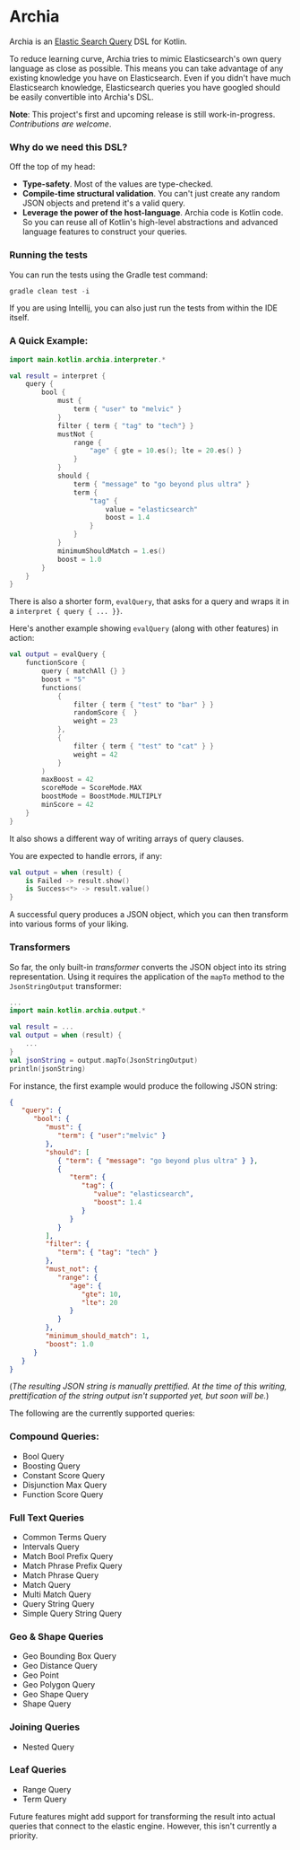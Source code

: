 # Archia
Archia is an [Elastic Search Query](https://www.elastic.co/guide/en/elasticsearch/reference/current/query-dsl.html) DSL for Kotlin.

To reduce learning curve, Archia tries to mimic Elasticsearch's own query language as close as
possible. This means you can take advantage of any existing knowledge you have on Elasticsearch.
Even if you didn't have much Elasticsearch knowledge, Elasticsearch queries you have googled should be 
easily convertible into Archia's DSL.

**Note**: This project's first and upcoming release is still work-in-progress. 
_Contributions are welcome_. 

### Why do we need this DSL?
Off the top of my head:
* **Type-safety**. Most of the values are type-checked.
* **Compile-time structural validation**. You can't just create any random JSON objects and pretend it's a 
valid query.
* **Leverage the power of the host-language**. Archia code is Kotlin code. So you can
reuse all of Kotlin's high-level abstractions and advanced language features to construct your
queries.

### Running the tests
You can run the tests using the Gradle test command:
```kotlin
gradle clean test -i
```
If you are using Intellij, you can also just run the tests from within the IDE itself.

### A Quick Example:

```kotlin
import main.kotlin.archia.interpreter.*

val result = interpret {
    query {
        bool {
            must {
                term { "user" to "melvic" }
            }
            filter { term { "tag" to "tech"} }
            mustNot {
                range {
                    "age" { gte = 10.es(); lte = 20.es() }
                }
            }
            should {
                term { "message" to "go beyond plus ultra" }
                term {
                    "tag" {
                        value = "elasticsearch"
                        boost = 1.4
                    }
                }
            }
            minimumShouldMatch = 1.es()
            boost = 1.0
        }
    }
}
```

There is also a shorter form, `evalQuery`, that asks for a query and wraps it in a
`interpret { query { ... }}`. 

Here's another example showing `evalQuery` (along with other features) in action:
```kotlin
val output = evalQuery {
    functionScore {
        query { matchAll {} }
        boost = "5"
        functions(
            {
                filter { term { "test" to "bar" } }
                randomScore {  }
                weight = 23
            },
            {
                filter { term { "test" to "cat" } }
                weight = 42
            }
        )
        maxBoost = 42
        scoreMode = ScoreMode.MAX
        boostMode = BoostMode.MULTIPLY
        minScore = 42
    }
}
```

It also shows a different way of writing arrays of query clauses. 

You are expected to handle errors, if any:

```kotlin
val output = when (result) {
    is Failed -> result.show()      
    is Success<*> -> result.value()     
}
``` 

A successful query produces a JSON object, which you can then transform into various forms
of your liking.  

### Transformers

So far, the only built-in _transformer_ converts the JSON object into its string representation.
Using it requires the application of the `mapTo` method to the `JsonStringOutput` transformer:
```kotlin
...
import main.kotlin.archia.output.*

val result = ...
val output = when (result) {
    ...
}
val jsonString = output.mapTo(JsonStringOutput)
println(jsonString)
```

For instance, the first example would produce the following JSON string:
```json
{
   "query": {
      "bool": {
         "must": {
            "term": { "user":"melvic" }
         },
         "should": [
            { "term": { "message": "go beyond plus ultra" } },
            {
               "term": {
                  "tag": {
                     "value": "elasticsearch",
                     "boost": 1.4
                  }
               }
            }
         ],
         "filter": {
            "term": { "tag": "tech" }
         },
         "must_not": {
            "range": {
               "age": {
                  "gte": 10,
                  "lte": 20
               }
            }
         },
         "minimum_should_match": 1,
         "boost": 1.0
      }
   }
}
```

(_The resulting JSON string is manually prettified. At the time of this writing, 
prettification of the string output isn't supported yet, but soon will be._)

The following are the currently supported queries:

### Compound Queries: 
* Bool Query
* Boosting Query
* Constant Score Query
* Disjunction Max Query
* Function Score Query

### Full Text Queries
* Common Terms Query
* Intervals Query
* Match Bool Prefix Query
* Match Phrase Prefix Query
* Match Phrase Query
* Match Query
* Multi Match Query
* Query String Query
* Simple Query String Query

### Geo & Shape Queries
* Geo Bounding Box Query
* Geo Distance Query
* Geo Point
* Geo Polygon Query
* Geo Shape Query
* Shape Query

### Joining Queries
* Nested Query

### Leaf Queries
* Range Query
* Term Query

Future features might add support for transforming the result into actual queries that connect to the elastic
engine. However, this isn't currently a priority.